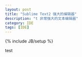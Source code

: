 ```yaml
---
layout: post
title: "Sublime Text2 强大的编辑器"
description: "t 非常强大的文本编辑器"
category: IDE
tags: [IDE]
---
```

{% include JB/setup %}

test